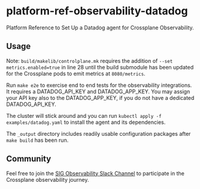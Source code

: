 # platform-ref-observability-datadog
Platform Reference to Set Up a Datadog agent for Crossplane Observability.

## Usage
Note: `build/makelib/controlplane.mk` requires the addition of
`--set metrics.enabled=true` in line 28 until the build submodule
has been updated for the Crossplane pods to emit metrics at `8080/metrics`.

Run `make e2e` to exercise end to end tests for the observability
integrations. It requires a DATADOG_API_KEY and DATADOG_APP_KEY. 
You may assign your API key also to the DATADOG_APP_KEY, if you
do not have a dedicated DATADOG_API_KEY.

The cluster will stick around and you can run `kubectl apply -f
examples/datadog.yaml` to install the agent and its dependencies.

The `_output` directory includes readily usable configuration packages
after `make build` has been run.

## Community
Feel free to join the [SIG Observability Slack Channel](https://crossplane.slack.com/archives/C061GNH3LA0)
to participate in the Crossplane observability journey.
